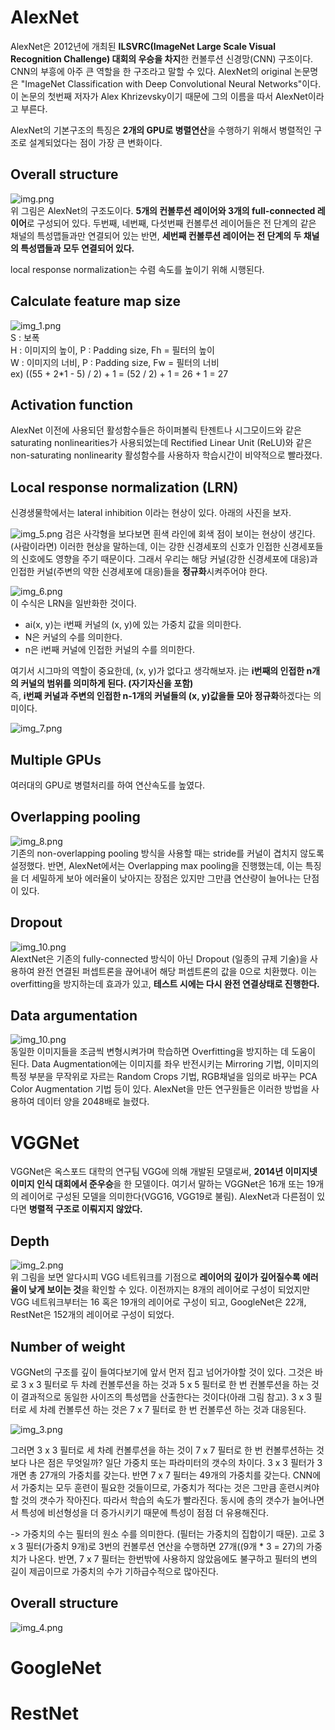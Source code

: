 # AlexNet
AlexNet은 2012년에 개최된 **ILSVRC(ImageNet Large Scale Visual Recognition Challenge) 대회의 우승을 차지**한 컨볼루션 신경망(CNN) 구조이다. 
CNN의 부흥에 아주 큰 역할을 한 구조라고 말할 수 있다. AlexNet의 original 논문명은 "ImageNet Classification with Deep Convolutional Neural Networks"이다. 
이 논문의 첫번째 저자가 Alex Khrizevsky이기 때문에 그의 이름을 따서 AlexNet이라고 부른다. 

AlexNet의 기본구조의 특징은 **2개의 GPU로 병렬연산**을 수행하기 위해서 병렬적인 구조로 설계되었다는 점이 가장 큰 변화이다.  

## Overall structure
![img.png](img.png)  
위 그림은 AlexNet의 구조도이다. **5개의 컨볼루션 레이어와 3개의 full-connected 레이어**로 구성되어 있다. 
두번째, 네번째, 다섯번째 컨볼루션 레이어들은 전 단계의 같은 채널의 특성맵들과만 연결되어 있는 반면, 
**세번째 컨볼루션 레이어는 전 단계의 두 채널의 특성맵들과 모두 연결되어 있다.**  

local response normalization는 수렴 속도를 높이기 위해 시행된다.

## Calculate feature map size
![img_1.png](img_1.png)  
S : 보폭  
H : 이미지의 높이, P : Padding size, Fh = 필터의 높이  
W : 이미지의 너비, P : Padding size, Fw = 필터의 너비  
ex) ((55 + 2*1 - 5) / 2) + 1 = (52 / 2) + 1 = 26 + 1 = 27

## Activation function
AlexNet 이전에 사용되던 활성함수들은 하이퍼볼릭 탄젠트나 시그모이드와 같은 saturating nonlinearities가 사용되었는데
Rectified Linear Unit (ReLU)와 같은 non-saturating nonlinearity 활성함수를 사용하자 학습시간이 비약적으로 빨라졌다.

## Local response normalization (LRN)
신경생물학에서는 lateral inhibition 이라는 현상이 있다. 아래의 사진을 보자.  

![img_5.png](img_5.png)
검은 사각형을 보다보면 흰색 라인에 회색 점이 보이는 현상이 생긴다. (사람이라면) 이러한 현상을 말하는데,
이는 강한 신경세포의 신호가 인접한 신경세포들의 신호에도 영향을 주기 때문이다.
그래서 우리는 해당 커널(강한 신경세포에 대응)과 인접한 커널(주변의 약한 신경세포에 대응)들을 **정규화**시켜주어야 한다.  

![img_6.png](img_6.png)  
이 수식은 LRN을 일반화한 것이다.  
* ai(x, y)는 i번째 커널의 (x, y)에 있는 가중치 값을 의미한다.  
* N은 커널의 수를 의미한다.  
* n은 i번째 커널에 인접한 커널의 수를 의미한다.  

여기서 시그마의 역할이 중요한데, (x, y)가 없다고 생각해보자. j는 **i번째의 인접한 n개의 커널의 범위를 의미하게 된다. (자기자신을 포함)**  
즉, **i번째 커널과 주변의 인접한 n-1개의 커널들의 (x, y)값을들 모아 정규화**하겠다는 의미이다.  

![img_7.png](img_7.png)

## Multiple GPUs
여러대의 GPU로 병렬처리를 하여 연산속도를 높였다.

## Overlapping pooling  
![img_8.png](img_8.png)  
기존의 non-overlapping pooling 방식을 사용할 때는 stride를 커널이 겹치지 않도록 설정했다.
반면, AlexNet에서는 Overlapping max pooling을 진행했는데,
이는 특징을 더 세밀하게 보아 에러율이 낮아지는 장점은 있지만
그만큼 연산량이 늘어나는 단점이 있다.

## Dropout
![img_10.png](img_9.png)  
AlextNet은 기존의 fully-connected 방식이 아닌 Dropout (일종의 규제 기술)을 사용하여
완전 연결된 퍼셉트론을 끊어내어 해당 퍼셉트론의 값을 0으로 치환했다. 이는 overfitting을 방지하는데 
효과가 있고, **테스트 시에는 다시 완전 연결상태로 진행한다.**

## Data argumentation
![img_10.png](img_10.png)  
동일한 이미지들을 조금씩 변형시켜가며 학습하면 Overfitting을 방지하는 데 도움이 된다. 
Data Augmentation에는 이미지를 좌우 반전시키는 Mirroring 기법, 
이미지의 특정 부분을 무작위로 자르는 Random Crops 기법, 
RGB채널을 임의로 바꾸는 PCA Color Augmentation 기법 등이 있다. 
AlexNet을 만든 연구원들은 이러한 방법을 사용하여 데이터 양을 2048배로 늘렸다.

# VGGNet
VGGNet은 옥스포드 대학의 연구팀 VGG에 의해 개발된 모델로써, **2014년 이미지넷 이미지 인식 대회에서 준우승**을 한 모델이다. 
여기서 말하는 VGGNet은 16개 또는 19개의 레이어로 구성된 모델을 의미한다(VGG16, VGG19로 불림). 
AlexNet과 다른점이 있다면 **병렬적 구조로 이뤄지지 않았다.**  

## Depth
![img_2.png](img_2.png)  
위 그림을 보면 알다시피 VGG 네트워크를 기점으로 **레이어의 깊이가 깊어질수록 에러율이 낮게 보이는 것**을 확인할 수 있다. 
이전까지는 8개의 레이어로 구성이 되었지만 VGG 네트워크부터는 16 혹은 19개의 레이어로 구성이 되고, GoogleNet은 22개, RestNet은 152개의 레이어로 구성이 되었다.

## Number of weight
VGGNet의 구조를 깊이 들여다보기에 앞서 먼저 집고 넘어가야할 것이 있다. 
그것은 바로 3 x 3 필터로 두 차례 컨볼루션을 하는 것과 5 x 5 필터로 한 번 컨볼루션을 하는 것이 결과적으로 동일한 사이즈의 특성맵을 산출한다는 것이다(아래 그림 참고). 
3 x 3 필터로 세 차례 컨볼루션 하는 것은 7 x 7 필터로 한 번 컨볼루션 하는 것과 대응된다.

![img_3.png](img_3.png)  

그러면 3 x 3 필터로 세 차례 컨볼루션을 하는 것이 7 x 7 필터로 한 번 컨볼루션하는 것보다 나은 점은 무엇일까? 
일단 가중치 또는 파라미터의 갯수의 차이다. 3 x 3 필터가 3개면 총 27개의 가중치를 갖는다. 
반면 7 x 7 필터는 49개의 가중치를 갖는다. CNN에서 가중치는 모두 훈련이 필요한 것들이므로, 가중치가 적다는 것은 그만큼 훈련시켜야할 것의 갯수가 작아진다. 따라서 학습의 속도가 빨라진다. 
동시에 층의 갯수가 늘어나면서 특성에 비선형성을 더 증가시키기 때문에 특성이 점점 더 유용해진다.  

-> 가중치의 수는 필터의 원소 수를 의미한다. (필터는 가중치의 집합이기 때문). 고로 3 x 3 필터(가중치 9개)로 3번의 컨볼루션 연산을 수행하면 27개((9개 * 3 = 27)의 가중치가 나온다.
반면, 7 x 7 필터는 한번밖에 사용하지 않았음에도 불구하고 필터의 변의 길이 제곱이므로 가중치의 수가 기하급수적으로 많아진다. 

## Overall structure
![img_4.png](img_4.png)  


# GoogleNet

# RestNet
